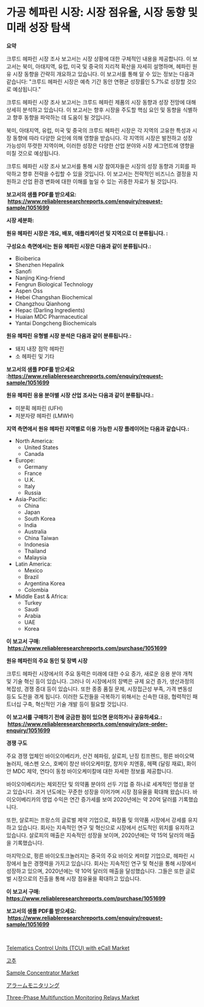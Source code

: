 <p><h1>가공 헤파린 시장: 시장 점유율, 시장 동향 및 미래 성장 탐색</h1></p><p><strong>요약</strong></p>
<p><p>크루드 헤파린 시장 조사 보고서는 시장 상황에 대한 구체적인 내용을 제공합니다. 이 보고서는 북미, 아태지역, 유럽, 미국 및 중국의 지리적 확산을 자세히 설명하며, 헤파린 원유 시장 동향을 간략히 개요하고 있습니다. 이 보고서를 통해 알 수 있는 정보는 다음과 같습니다: "크루드 헤파린 시장은 예측 기간 동안 연평균 성장률인 5.7%로 성장할 것으로 예상됩니다."</p><p>크루드 헤파린 시장 조사 보고서는 크루드 헤파린 제품의 시장 동향과 성장 전망에 대해 상세히 분석하고 있습니다. 이 보고서는 향후 시장을 주도할 핵심 요인 및 동향을 식별하고 향후 동향을 파악하는 데 도움이 될 것입니다.</p><p>북미, 아태지역, 유럽, 미국 및 중국의 크루드 헤파린 시장은 각 지역의 고유한 특성과 시장 동향에 따라 다양한 요인에 의해 영향을 받습니다. 각 지역의 시장은 발전하고 성장 가능성이 뚜렷한 지역이며, 이러한 성장은 다양한 산업 분야와 시장 세그먼트에 영향을 미칠 것으로 예상됩니다.</p><p>크루드 헤파린 시장 조사 보고서를 통해 시장 참여자들은 시장의 성장 동향과 기회를 파악하고 향후 전략을 수립할 수 있을 것입니다. 이 보고서는 전략적인 비즈니스 결정을 지원하고 산업 환경 변화에 대한 이해를 높일 수 있는 귀중한 자료가 될 것입니다.</p></p>
<p><strong>보고서의 샘플 PDF를 받으세요: &nbsp;<a href="https://www.reliableresearchreports.com/enquiry/request-sample/1051699">https://www.reliableresearchreports.com/enquiry/request-sample/1051699</a></strong></p>
<p><strong>시장 세분화:</strong></p>
<p><strong> 원유 헤파린 시장은 개요, 배포, 애플리케이션 및 지역으로 더 분류됩니다. :</strong></p>
<p><strong>구성요소 측면에서는 원유 헤파린 시장은 다음과 같이 분류됩니다.:</strong></p>
<p><ul><li>Bioiberica</li><li>Shenzhen Hepalink</li><li>Sanofi</li><li>Nanjing King-friend</li><li>Fengrun Biological Technology</li><li>Aspen Oss</li><li>Hebei Changshan Biochemical</li><li>Changzhou Qianhong</li><li>Hepac (Darling Ingredients)</li><li>Huaian MDC Pharmaceutical</li><li>Yantai Dongcheng Biochemicals</li></ul></p>
<p><strong> 원유 헤파린 유형별 시장 분석은 다음과 같이 분류됩니다.:</strong></p>
<p><ul><li>돼지 내장 점막 헤파린</li><li>소 헤파린 및 기타</li></ul></p>
<p><strong>보고서의 샘플 PDF를 받으세요 :<a href="https://www.reliableresearchreports.com/enquiry/request-sample/1051699">https://www.reliableresearchreports.com/enquiry/request-sample/1051699</a></strong></p>
<p><strong> 원유 헤파린 응용 분야별 시장 산업 조사는 다음과 같이 분류됩니다.:</strong></p>
<p><ul><li>미분획 헤파린 (UFH)</li><li>저분자량 헤파린 (LMWH)</li></ul></p>
<p><strong>지역 측면에서 원유 헤파린 지역별로 이용 가능한 시장 플레이어는 다음과 같습니다.:</strong></p>
<p><ul>
    <li>
        North America:
        <ul>
            <li>United States</li>
            <li>Canada</li>
        </ul>
    </li>
    <li>
        Europe:
        <ul>
            <li>Germany</li>
            <li>France</li>
            <li>U.K.</li>
            <li>Italy</li>
            <li>Russia</li>
        </ul>
    </li>
    <li>
        Asia-Pacific:
        <ul>
            <li>China</li>
            <li>Japan</li>
            <li>South Korea</li>
            <li>India</li>
            <li>Australia</li>
            <li>China Taiwan</li>
            <li>Indonesia</li>
            <li>Thailand</li>
            <li>Malaysia</li>
        </ul>
    </li>
    <li>
        Latin America:
        <ul>
            <li>Mexico</li>
            <li>Brazil</li>
            <li>Argentina Korea</li>
            <li>Colombia</li>
        </ul>
    </li>
    <li>
        Middle East & Africa:
        <ul>
            <li>Turkey</li>
            <li>Saudi</li>
            <li>Arabia</li>
            <li>UAE</li>
            <li>Korea</li>
        </ul>
    </li>
    </ul></p>
<p><strong>이 보고서 구매: &nbsp;<a href="https://www.reliableresearchreports.com/purchase/1051699">https://www.reliableresearchreports.com/purchase/1051699</a></strong></p>
<p><strong>원유 헤파린의 주요 동인 및 장벽 시장</strong></p>
<p><p>크루드 헤파린 시장에서의 주요 동력은 미래에 대한 수요 증가, 새로운 응용 분야 개척 및 기술 혁신 등이 있습니다. 그러나 이 시장에서의 장벽은 규제 요건 증가, 생산과정의 복잡성, 경쟁 증대 등이 있습니다. 또한 종종 품질 문제, 시장접근성 부족, 가격 변동성 등도 도전을 겪게 됩니다. 이러한 도전들을 극복하기 위해서는 신속한 대응, 협력적인 패트너십 구축, 혁신적인 기술 개발 등이 필요할 것입니다.</p></p>
<p><strong>이 보고서를 구매하기 전에 궁금한 점이 있으면 문의하거나 공유하세요.: &nbsp;<a href="https://www.reliableresearchreports.com/enquiry/pre-order-enquiry/1051699">https://www.reliableresearchreports.com/enquiry/pre-order-enquiry/1051699</a></strong></p>
<p><strong>경쟁 구도</strong></p>
<p><p>주요 경쟁 업체인 바이오이베리카, 산건 헤파링, 살로피, 난징 킹프렌드, 펑른 바이오택놀러지, 애스펜 오스, 호베이 창산 바이오케미칼, 창저우 치엔홍, 헤팩 (달링 재료), 화이안 MDC 제약, 연타이 동청 바이오케미칼에 대한 자세한 정보를 제공합니다.</p><p>바이오이베리카는 체외진단 및 의약품 분야의 선두 기업 중 하나로 세계적인 명성을 얻고 있습니다. 과거 년도에는 꾸준한 성장을 이어가며 시장 점유율을 확대해 왔습니다. 바이오이베리카의 영업 수익은 연간 증가세를 보여 2020년에는 약 20억 달러를 기록했습니다.</p><p>또한, 살로피는 프랑스의 글로벌 제약 기업으로, 화장품 및 의약품 시장에서 강세를 유지하고 있습니다. 회사는 지속적인 연구 및 혁신으로 시장에서 선도적인 위치를 유지하고 있습니다. 살로피의 매출은 지속적인 성장을 보이며, 2020년에는 약 15억 달러의 매출을 기록했습니다.</p><p>마지막으로, 펑른 바이오토크놀러지는 중국의 주요 바이오 케미칼 기업으로, 헤파린 시장에서 높은 경쟁력을 가지고 있습니다. 회사는 지속적인 연구 및 혁신을 통해 시장에서 성장하고 있으며, 2020년에는 약 10억 달러의 매출을 달성했습니다. 그들은 또한 글로벌 시장으로의 진출을 통해 시장 점유율을 확대하고 있습니다.</p></p>
<p><strong>이 보고서 구매: &nbsp; <a href="https://www.reliableresearchreports.com/purchase/1051699">https://www.reliableresearchreports.com/purchase/1051699</a></strong></p>
<p><strong>보고서의 샘플 PDF를 받으세요: &nbsp;<a href="https://www.reliableresearchreports.com/enquiry/request-sample/1051699">https://www.reliableresearchreports.com/enquiry/request-sample/1051699</a></strong><strong></strong></p>
<p>&nbsp;</p>
<p><p><a href="https://issuu.com/reportprime-2/docs/telematics-control-units-tcu-with-ecall-market-siz">Telematics Control Units (TCU) with eCall Market</a></p><p><a href="https://github.com/PercyHagernes9778/Market-Research-Report-List-1/blob/main/209089615900.md">고추</a></p><p><a href="https://view.publitas.com/reportprime-1/sample-concentrator-market-research-report-reveals-the-latest-trends-and-opportunities-of-this-market-for-period-from-2024-2031/">Sample Concentrator Market</a></p><p><a href="https://github.com/ddwcuskozol07187/Market-Research-Report-List-1/blob/main/849801217147.md">アラームモニタリング</a></p><p><a href="https://github.com/indrystar/Market-Research-Report-List-2/blob/main/three-phase-multifunction-monitoring-relays-market.md">Three-Phase Multifunction Monitoring Relays Market</a></p></p>